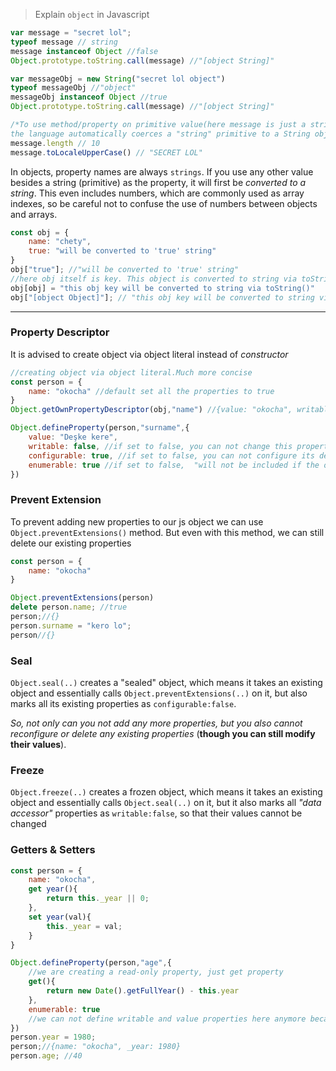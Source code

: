 > Explain `object` in Javascript

```javascript
var message = "secret lol";
typeof message // string
message instanceof Object //false
Object.prototype.toString.call(message) //"[object String]"

var messageObj = new String("secret lol object")
typeof messageObj //"object"
messageObj instanceof Object //true
Object.prototype.toString.call(message) //"[object String]"

/*To use method/property on primitive value(here message is just a string literal)
the language automatically coerces a "string" primitive to a String object when necessary*/
message.length // 10
message.toLocaleUpperCase() // "SECRET LOL"
```

In objects, property names are always `strings`. If you use any other value besides a string (primitive) as the property, it will first be _converted to a string_. This even includes numbers, which are commonly used as array indexes, so be careful not to confuse the use of numbers between objects and arrays.
```javascript
const obj = {
    name: "chety",
    true: "will be converted to 'true' string"
}
obj["true"]; //"will be converted to 'true' string"
//here obj itself is key. This object is converted to string via toString(). Because key must be string
obj[obj] = "this obj key will be converted to string via toString()"
obj["[object Object]"]; // "this obj key will be converted to string via toString()"
``` 
***
### Property Descriptor
It is advised to create object via object literal instead of _constructor_
```javascript
//creating object via object literal.Much more concise
const person = {
    name: "okocha" //default set all the properties to true
}
Object.getOwnPropertyDescriptor(obj,"name") //{value: "okocha", writable: true, enumerable: true, configurable: true}

Object.defineProperty(person,"surname",{
    value: "Deşke kere",
    writable: false, //if set to false, you can not change this property value
    configurable: true, //if set to false, you can not configure its descriptor again and you can not delete this prop
    enumerable: true //if set to false,  "will not be included if the object's properties are iterated through"
})
```

### Prevent Extension
To prevent adding new properties to our js object we can use `Object.preventExtensions()` method. But even with this method, we can still delete our existing properties
```javascript
const person = {
    name: "okocha"
}

Object.preventExtensions(person)
delete person.name; //true
person;//{}
person.surname = "kero lo";
person//{}
```
### Seal
`Object.seal(..)` creates a "sealed" object, which means it takes an existing object and essentially calls  `Object.preventExtensions(..)` on it, but also marks all its existing properties as `configurable:false`.

_So, not only can you not add any more properties, but you also cannot reconfigure or delete any existing properties_ (**though you can still modify their values**).

### Freeze
`Object.freeze(..)` creates a frozen object, which means it takes an existing object and essentially calls `Object.seal(..)` on it, but it also marks all _"data accessor"_ properties as `writable:false`, so that their values cannot be changed

### Getters & Setters
```javascript
const person = {
    name: "okocha",    
    get year(){
        return this._year || 0;
    },
    set year(val){
        this._year = val;
    }
}

Object.defineProperty(person,"age",{
    //we are creating a read-only property, just get property
    get(){
        return new Date().getFullYear() - this.year
    },
    enumerable: true
    //we can not define writable and value properties here anymore because we defined get or set or both
})
person.year = 1980;
person;//{name: "okocha", _year: 1980}
person.age; //40
```
